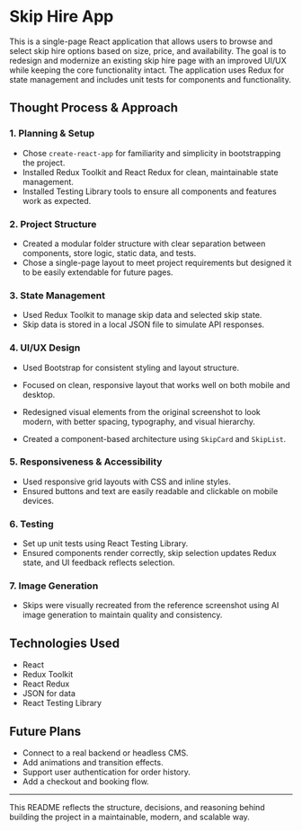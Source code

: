 # Skip Hire App

This is a single-page React application that allows users to browse and select skip hire options based on size, price, and availability. The goal is to redesign and modernize an existing skip hire page with an improved UI/UX while keeping the core functionality intact. The application uses Redux for state management and includes unit tests for components and functionality.

## Thought Process & Approach

### 1. **Planning & Setup**
- Chose `create-react-app` for familiarity and simplicity in bootstrapping the project.
- Installed Redux Toolkit and React Redux for clean, maintainable state management.
- Installed Testing Library tools to ensure all components and features work as expected.

### 2. **Project Structure**
- Created a modular folder structure with clear separation between components, store logic, static data, and tests.
- Chose a single-page layout to meet project requirements but designed it to be easily extendable for future pages.

### 3. **State Management**
- Used Redux Toolkit to manage skip data and selected skip state.
- Skip data is stored in a local JSON file to simulate API responses.

### 4. **UI/UX Design**
- Used Bootstrap for consistent styling and layout structure.

- Focused on clean, responsive layout that works well on both mobile and desktop.
- Redesigned visual elements from the original screenshot to look modern, with better spacing, typography, and visual hierarchy.
- Created a component-based architecture using `SkipCard` and `SkipList`.

### 5. **Responsiveness & Accessibility**
- Used responsive grid layouts with CSS and inline styles.
- Ensured buttons and text are easily readable and clickable on mobile devices.

### 6. **Testing**
- Set up unit tests using React Testing Library.
- Ensured components render correctly, skip selection updates Redux state, and UI feedback reflects selection.

### 7. **Image Generation**
- Skips were visually recreated from the reference screenshot using AI image generation to maintain quality and consistency.

## Technologies Used
- React
- Redux Toolkit
- React Redux
- JSON for data
- React Testing Library

## Future Plans
- Connect to a real backend or headless CMS.
- Add animations and transition effects.
- Support user authentication for order history.
- Add a checkout and booking flow.

---

This README reflects the structure, decisions, and reasoning behind building the project in a maintainable, modern, and scalable way.
